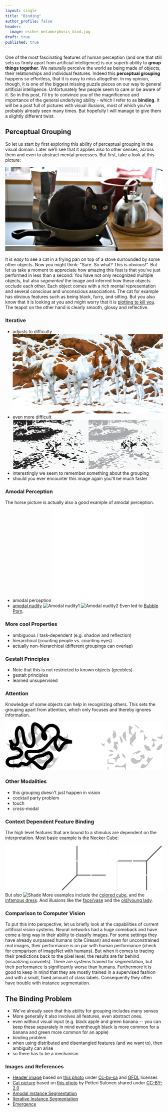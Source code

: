 ```yaml
---
layout: single
title: "Binding"
author_profile: false
header:
  image: escher_metamorphosis_bind.jpg
draft: true
published: true
---
```


One of the most fascinating features of human perception (and one that still sets us firmly apart from artificial intelligence) is our superb ability to **group things together**.
We naturally perceive the world as being made of objects, their relationships and individual features. 
Indeed this **perceptual grouping** happens so effortless, that it is easy to miss altogether.
In my opinion, though, it is one of the biggest missing puzzle pieces on our way to general artificial intelligence.
Unfortunately few people seem to care or be aware of it.
So in this post, I'll try to convince you of the magnificence and importance of the general underlying ability - which I refer to as **binding**.
It will be a post full of pictures with visual illusions, most of which you've probably already seen many times.
But hopefully I will manage to give them a slightly different twist.

## Perceptual Grouping
So let us start by first exploring this ability of perceptual grouping in the visual domain. 
Later we'll see that it applies also to other senses, across them and even to abstract mental processes.
But first, take a look at this picture:

![cat on a stove](/images/cat_on_stove.jpg "Logo Title Text 1")


It is *easy* to see a cat in a frying pan on top of a stove surrounded by some other objects.
Now you might think: "Sure. So what? This is obvious!". 
But let us take a moment to appreciate how amazing this feat is that you've just performed in less than a second:
You have not only recognized multiple objects, but also *segmented* the image and inferred how these objects occlude each other.
Each object comes with a rich mental representation and several conscious and unconscious associations. 
The cat for example has obvious features such as being black, furry, and sitting.
But you also know that it is looking at you and might worry that it is [plotting to kill you](http://theoatmeal.com/misc/frame/cat_kill).
The teapot on the other hand is clearly smooth, glossy and reflective. 

### Iterative
* adjusts to difficulty
![horses](/images/horses.jpg "Logo Title Text 1")
* even more difficult
![dalmatian](/images/dalmatian_fig2.gif)
* interestingly we seem to remember something about the grouping
* should you ever encounter this image again you'll be much faster

### Amodal Perception
The horse picture is actually also a good example of amodal perception.
* amodal perception
![kanizsa square](/images/kaniza_square.png)
* [amodal nudity](http://skeptophilia.blogspot.ch/2013/01/amodal-nudity.html)
![Amodal nudity1](http://3.bp.blogspot.com/-ogy-e9KGTEQ/UPkdMuHuupI/AAAAAAAAAaQ/yRBiiySEmYk/s1600/Womens_Bubble.png)
![Amodal nudity2](http://2.bp.blogspot.com/-gn-okPZr2GA/UPkdkkiuVMI/AAAAAAAAAaY/WB6m2DwPK3o/s1600/Craig_Bubble.png)
Even led to [Bubble Porn](https://youtu.be/kZLr27IWTxI).

### More cool Properties
* ambiguous / task-dependent (e.g. shadow and reflection)
* hierarchical (counting people vs. counting eyes)
* actually non-hierarchical (different groupings can overlap) 

### Gestalt Principles
* Note that this is not restricted to known objects (greebles).
* gestalt principles
* learned unsupervised


### Attention
Knowledge of some objects can help in recognizing others.
This sets the grouping apart from attention, which only focuses and thereby ignores information.

![letters occluded](/images/bs.png "Logo Title Text 1")

### Other Modalities
* this grouping doesn't just happen in vision
* cocktail party problem
* touch
* cross-modal


### Context Dependent Feature Binding
The high level features that are bound to a stimulus are dependent on the interpretation.
Most basic example is the Necker Cube:

![Necker Cube](/images/necker_cube.png)
But also 
![Shade](https://upload.wikimedia.org/wikipedia/commons/6/60/Grey_square_optical_illusion.PNG)
More examples include the [colored cube](http://brainden.com/images/color-cube.jpg), and the [infamous dress](https://www.wired.com/2015/02/science-one-agrees-color-dress/).
And illusions like the [face/vase](https://i.ytimg.com/vi/TeTrR8QtXKE/maxresdefault.jpg) and the [old/young lady](http://4.bp.blogspot.com/_IBVPgalgRAk/S-g2Q95yAxI/AAAAAAAABMY/zCaXFbXyF4o/s1600/old+lady+young+optical+illusion.jpg).





### Comparison to Computer Vision
To put this into perspective, let us briefly look at the capabilities of current artificial vision systems.
Neural networks had a huge comeback and have come a long way in their ability to classify images.
For some settings they have already surpassed humans (cite Ciresan) and even for unconstrained real images, their performance is on par with human performance (check for comparison of imageNet with humans).
But when it comes to tracing their predictions back to the pixel level, the results are far behind (visualizing convnets).
There are systems trained for segmentation, but their performance is significantly worse than humans.
Furthermore it is good to keep in mind that they are mostly trained in a supervised fashion and with a small, fixed amount of class labels.
Consequently they often have trouble with instance segmentation. 


## The Binding Problem
* We've already seen that this ability for grouping includes many senses
* More generally it also involves all features, even abstract ones.
* even without visual input (e.g. black apple and green banana -- you can keep these separately in mind eventhough black is more common for a banana and green more common for an apple)
* binding problem
* when using distributed and disentangled features (and we want to), then ambiguity can arise
* so there has to be a mechanism
























### Images and References
* [Header image](/images/escher_metamorphosis.jpg) based on [this photo](https://commons.wikimedia.org/wiki/File:C._Conde_de_Romanones_14_(Madrid)_03.jpg) under [Cc-by-sa](https://commons.wikimedia.org/wiki/Category:CC-BY-SA-3.0,2.5,2.0,1.0) and [GFDL](https://commons.wikimedia.org/wiki/Commons:GNU_Free_Documentation_License) licenses
* [Cat picture](/images/cat_on_stove.jpg) based on [this photo](https://www.flickr.com/photos/primejunta/2514543268/) by Petteri Sulonen shared under [CC-BY-2.0](https://creativecommons.org/licenses/by/2.0/)
* [Amodal instance Segmentation](https://arxiv.org/abs/1604.08202)
* [Iterative Instance Segmentation](https://arxiv.org/abs/1511.08498)
* [Emergence](http://graphics.stanford.edu/~niloy/research/emergence/emergence_image_siga_09.html)



